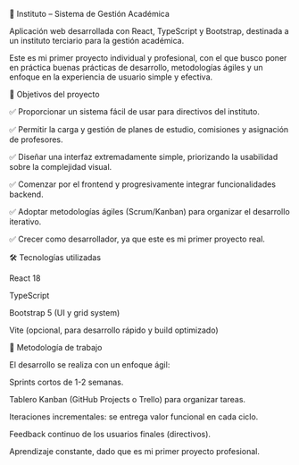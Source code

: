 📘 Instituto – Sistema de Gestión Académica

Aplicación web desarrollada con React, TypeScript y Bootstrap, destinada a un instituto terciario para la gestión académica.

Este es mi primer proyecto individual y profesional, con el que busco poner en práctica buenas prácticas de desarrollo, metodologías ágiles y un enfoque en la experiencia de usuario simple y efectiva.

🚀 Objetivos del proyecto

✅ Proporcionar un sistema fácil de usar para directivos del instituto.

✅ Permitir la carga y gestión de planes de estudio, comisiones y asignación de profesores.

✅ Diseñar una interfaz extremadamente simple, priorizando la usabilidad sobre la complejidad visual.

✅ Comenzar por el frontend y progresivamente integrar funcionalidades backend.

✅ Adoptar metodologías ágiles (Scrum/Kanban) para organizar el desarrollo iterativo.

✅ Crecer como desarrollador, ya que este es mi primer proyecto real.

🛠️ Tecnologías utilizadas

React 18

TypeScript

Bootstrap 5 (UI y grid system)

Vite (opcional, para desarrollo rápido y build optimizado)

📅 Metodología de trabajo

El desarrollo se realiza con un enfoque ágil:

Sprints cortos de 1-2 semanas.

Tablero Kanban (GitHub Projects o Trello) para organizar tareas.

Iteraciones incrementales: se entrega valor funcional en cada ciclo.

Feedback continuo de los usuarios finales (directivos).

Aprendizaje constante, dado que es mi primer proyecto profesional.
